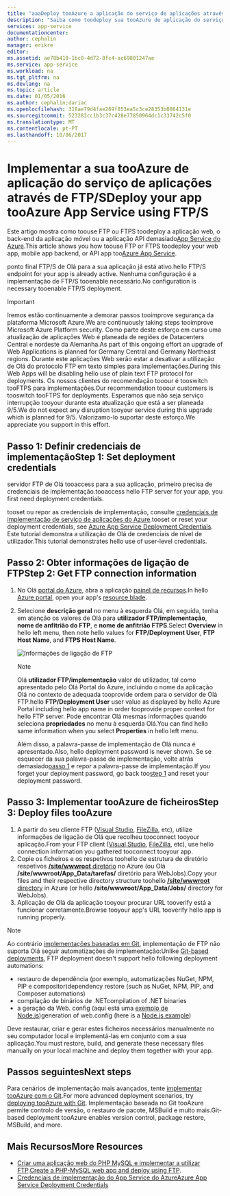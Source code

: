 ```yaml
---
title: "aaaDeploy tooAzure a aplicação do serviço de aplicações através de FTP/S | Microsoft Docs"
description: "Saiba como toodeploy sua tooAzure de aplicação do serviço de aplicações através de FTP ou FTPS."
services: app-service
documentationcenter: 
author: cephalin
manager: erikre
editor: 
ms.assetid: ae78b410-1bc0-4d72-8fc4-ac69801247ae
ms.service: app-service
ms.workload: na
ms.tgt_pltfrm: na
ms.devlang: na
ms.topic: article
ms.date: 01/05/2016
ms.author: cephalin;dariac
ms.openlocfilehash: 318ae79d4fae269f853ea5c3ce28353b0864131e
ms.sourcegitcommit: 523283cc1b3c37c428e77850964dc1c33742c5f0
ms.translationtype: MT
ms.contentlocale: pt-PT
ms.lasthandoff: 10/06/2017
---
```

# <a name="deploy-your-app-tooazure-app-service-using-ftps"></a><span data-ttu-id="24433-103">Implementar a sua tooAzure de aplicação do serviço de aplicações através de FTP/S</span><span class="sxs-lookup"><span data-stu-id="24433-103">Deploy your app tooAzure App Service using FTP/S</span></span>

<span data-ttu-id="24433-104">Este artigo mostra como toouse FTP ou FTPS toodeploy a aplicação web, o back-end da aplicação móvel ou a aplicação API demasiado[App Service do Azure](http://go.microsoft.com/fwlink/?LinkId=529714).</span><span class="sxs-lookup"><span data-stu-id="24433-104">This article shows you how toouse FTP or FTPS toodeploy your web app, mobile app backend, or API app too[Azure App Service](http://go.microsoft.com/fwlink/?LinkId=529714).</span></span>

<span data-ttu-id="24433-105">ponto final FTP/S de Olá para a sua aplicação já está ativo.</span><span class="sxs-lookup"><span data-stu-id="24433-105">hello FTP/S endpoint for your app is already active.</span></span> <span data-ttu-id="24433-106">Nenhuma configuração é a implementação de FTP/S tooenable necessário.</span><span class="sxs-lookup"><span data-stu-id="24433-106">No configuration is necessary tooenable FTP/S deployment.</span></span>

> [!IMPORTANT]
> <span data-ttu-id="24433-107">Iremos estão continuamente a demorar passos tooimprove segurança da plataforma Microsoft Azure.</span><span class="sxs-lookup"><span data-stu-id="24433-107">We are continuously taking steps tooimprove Microsoft Azure Platform security.</span></span> <span data-ttu-id="24433-108">Como parte deste esforço em curso uma atualização de aplicações Web é planeada de regiões de Datacenters Central e nordeste da Alemanha.</span><span class="sxs-lookup"><span data-stu-id="24433-108">As part of this ongoing effort an upgrade of Web Applications is planned for Germany Central and Germany Northeast regions.</span></span> <span data-ttu-id="24433-109">Durante este aplicações Web serão estar a desativar a utilização de Olá do protocolo FTP em texto simples para implementações.</span><span class="sxs-lookup"><span data-stu-id="24433-109">During this Web Apps will be disabling hello use of plain text FTP protocol for deployments.</span></span> <span data-ttu-id="24433-110">Os nossos clientes do recomendação tooour é tooswitch tooFTPS para implementações.</span><span class="sxs-lookup"><span data-stu-id="24433-110">Our recommendation tooour customers is tooswitch tooFTPS for deployments.</span></span> <span data-ttu-id="24433-111">Esperamos que não seja serviço interrupção tooyour durante esta atualização que está a ser planeada 9/5.</span><span class="sxs-lookup"><span data-stu-id="24433-111">We do not expect any disruption tooyour service during this upgrade which is planned for 9/5.</span></span> <span data-ttu-id="24433-112">Valorizamo-lo suportar deste esforço.</span><span class="sxs-lookup"><span data-stu-id="24433-112">We appreciate you support in this effort.</span></span>

<a name="step1"></a>
## <a name="step-1-set-deployment-credentials"></a><span data-ttu-id="24433-113">Passo 1: Definir credenciais de implementação</span><span class="sxs-lookup"><span data-stu-id="24433-113">Step 1: Set deployment credentials</span></span>

<span data-ttu-id="24433-114">servidor FTP de Olá tooaccess para a sua aplicação, primeiro precisa de credenciais de implementação.</span><span class="sxs-lookup"><span data-stu-id="24433-114">tooaccess hello FTP server for your app, you first need deployment credentials.</span></span> 

<span data-ttu-id="24433-115">tooset ou repor as credenciais de implementação, consulte [credenciais de implementação de serviço de aplicações do Azure](app-service-deployment-credentials.md).</span><span class="sxs-lookup"><span data-stu-id="24433-115">tooset or reset your deployment credentials, see [Azure App Service Deployment Credentials](app-service-deployment-credentials.md).</span></span> <span data-ttu-id="24433-116">Este tutorial demonstra a utilização de Olá de credenciais de nível de utilizador.</span><span class="sxs-lookup"><span data-stu-id="24433-116">This tutorial demonstrates hello use of user-level credentials.</span></span>

## <a name="step-2-get-ftp-connection-information"></a><span data-ttu-id="24433-117">Passo 2: Obter informações de ligação de FTP</span><span class="sxs-lookup"><span data-stu-id="24433-117">Step 2: Get FTP connection information</span></span>

1. <span data-ttu-id="24433-118">No Olá [portal do Azure](https://portal.azure.com), abra a aplicação [painel de recursos](../azure-resource-manager/resource-group-portal.md#manage-resources).</span><span class="sxs-lookup"><span data-stu-id="24433-118">In hello [Azure portal](https://portal.azure.com), open your app's [resource blade](../azure-resource-manager/resource-group-portal.md#manage-resources).</span></span>
2. <span data-ttu-id="24433-119">Selecione **descrição geral** no menu à esquerda Olá, em seguida, tenha em atenção os valores de Olá para **utilizador FTP/implementação**, **nome de anfitrião do FTP**, e **nome de anfitrião FTPS**.</span><span class="sxs-lookup"><span data-stu-id="24433-119">Select **Overview** in hello left menu, then note hello values for **FTP/Deployment User**, **FTP Host Name**, and **FTPS Host Name**.</span></span> 

    ![Informações de ligação de FTP](./media/web-sites-deploy/FTP-Connection-Info.PNG)

    > [!NOTE]
    > <span data-ttu-id="24433-121">Olá **utilizador FTP/implementação** valor de utilizador, tal como apresentado pelo Olá Portal do Azure, incluindo o nome da aplicação Olá no contexto de adequada tooprovide ordem para o servidor de Olá FTP.</span><span class="sxs-lookup"><span data-stu-id="24433-121">hello **FTP/Deployment User** user value as displayed by hello Azure Portal including hello app name in order tooprovide proper context for hello FTP server.</span></span>
    > <span data-ttu-id="24433-122">Pode encontrar Olá mesmas informações quando seleciona **propriedades** no menu à esquerda Olá.</span><span class="sxs-lookup"><span data-stu-id="24433-122">You can find hello same information when you select **Properties** in hello left menu.</span></span> 
    >
    > <span data-ttu-id="24433-123">Além disso, a palavra-passe de implementação de Olá nunca é apresentado.</span><span class="sxs-lookup"><span data-stu-id="24433-123">Also, hello deployment password is never shown.</span></span> <span data-ttu-id="24433-124">Se se esquecer da sua palavra-passe de implementação, volte atrás demasiado[passo 1](#step1) e repor a palavra-passe de implementação.</span><span class="sxs-lookup"><span data-stu-id="24433-124">If you forget your deployment password, go back too[step 1](#step1) and reset your deployment password.</span></span>
    >
    >

## <a name="step-3-deploy-files-tooazure"></a><span data-ttu-id="24433-125">Passo 3: Implementar tooAzure de ficheiros</span><span class="sxs-lookup"><span data-stu-id="24433-125">Step 3: Deploy files tooAzure</span></span>

1. <span data-ttu-id="24433-126">A partir do seu cliente FTP ([Visual Studio](https://www.visualstudio.com/vs/community/), [FileZilla](https://filezilla-project.org/download.php?type=client), etc), utilize informações de ligação de Olá que recolheu tooconnect tooyour aplicação.</span><span class="sxs-lookup"><span data-stu-id="24433-126">From your FTP client ([Visual Studio](https://www.visualstudio.com/vs/community/), [FileZilla](https://filezilla-project.org/download.php?type=client), etc), use hello connection information you gathered tooconnect tooyour app.</span></span>
3. <span data-ttu-id="24433-127">Copie os ficheiros e os respetivos toohello de estrutura de diretório respetivos [ **/site/wwwroot** diretório](https://github.com/projectkudu/kudu/wiki/File-structure-on-azure) no Azure (ou Olá **/site/wwwroot/App_Data/tarefas/** diretório para WebJobs).</span><span class="sxs-lookup"><span data-stu-id="24433-127">Copy your files and their respective directory structure toohello [**/site/wwwroot** directory](https://github.com/projectkudu/kudu/wiki/File-structure-on-azure) in Azure (or hello **/site/wwwroot/App_Data/Jobs/** directory for WebJobs).</span></span>
4. <span data-ttu-id="24433-128">Aplicação de Olá da aplicação tooyour procurar URL tooverify está a funcionar corretamente.</span><span class="sxs-lookup"><span data-stu-id="24433-128">Browse tooyour app's URL tooverify hello app is running properly.</span></span> 

> [!NOTE] 
> <span data-ttu-id="24433-129">Ao contrário [implementações baseadas em Git](app-service-deploy-local-git.md), implementação de FTP não suporta Olá seguir automatizações de implementação:</span><span class="sxs-lookup"><span data-stu-id="24433-129">Unlike [Git-based deployments](app-service-deploy-local-git.md), FTP deployment doesn't support hello following deployment automations:</span></span> 
>
> - <span data-ttu-id="24433-130">restauro de dependência (por exemplo, automatizações NuGet, NPM, PIP e compositor)</span><span class="sxs-lookup"><span data-stu-id="24433-130">dependency restore (such as NuGet, NPM, PIP, and Composer automations)</span></span>
> - <span data-ttu-id="24433-131">compilação de binários de .NET</span><span class="sxs-lookup"><span data-stu-id="24433-131">compilation of .NET binaries</span></span>
> - <span data-ttu-id="24433-132">a geração da Web. config (aqui está uma [exemplo de Node.js](https://github.com/projectkudu/kudu/wiki/Using-a-custom-web.config-for-Node-apps))</span><span class="sxs-lookup"><span data-stu-id="24433-132">generation of web.config (here is a [Node.js example](https://github.com/projectkudu/kudu/wiki/Using-a-custom-web.config-for-Node-apps))</span></span>
> 
> <span data-ttu-id="24433-133">Deve restaurar, criar e gerar estes ficheiros necessários manualmente no seu computador local e implementá-las em conjunto com a sua aplicação.</span><span class="sxs-lookup"><span data-stu-id="24433-133">You must restore, build, and generate these necessary files manually on your local machine and deploy them together with your app.</span></span>
>
>

## <a name="next-steps"></a><span data-ttu-id="24433-134">Passos seguintes</span><span class="sxs-lookup"><span data-stu-id="24433-134">Next steps</span></span>

<span data-ttu-id="24433-135">Para cenários de implementação mais avançados, tente [implementar tooAzure com o Git](app-service-deploy-local-git.md).</span><span class="sxs-lookup"><span data-stu-id="24433-135">For more advanced deployment scenarios, try [deploying tooAzure with Git](app-service-deploy-local-git.md).</span></span> <span data-ttu-id="24433-136">Implementação baseada no Git tooAzure permite controlo de versão, o restauro de pacote, MSBuild e muito mais.</span><span class="sxs-lookup"><span data-stu-id="24433-136">Git-based deployment tooAzure enables version control, package restore, MSBuild, and more.</span></span>

## <a name="more-resources"></a><span data-ttu-id="24433-137">Mais Recursos</span><span class="sxs-lookup"><span data-stu-id="24433-137">More Resources</span></span>

* <span data-ttu-id="24433-138">[Criar uma aplicação web do PHP MySQL e implementar a utilizar FTP](web-sites-php-mysql-deploy-use-ftp.md).</span><span class="sxs-lookup"><span data-stu-id="24433-138">[Create a PHP-MySQL web app and deploy using FTP](web-sites-php-mysql-deploy-use-ftp.md).</span></span>
* [<span data-ttu-id="24433-139">Credenciais de implementação do App Service do Azure</span><span class="sxs-lookup"><span data-stu-id="24433-139">Azure App Service Deployment Credentials</span></span>](app-service-deploy-ftp.md)
